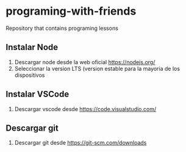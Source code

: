 # programing-with-friends
Repository that contains programing lessons 


## Instalar Node
1. Descargar node desde la web oficial https://nodejs.org/
2. Seleccionar la version LTS (version estable para la mayoria de los dispositivos

## Instalar VSCode
1. Descargar vscode desde https://code.visualstudio.com/

## Descargar git 
1. Descargar git desde https://git-scm.com/downloads
